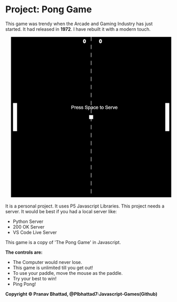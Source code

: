 # Project: Pong Game

This game was trendy when the Arcade and Gaming Industry has just started.
It had released in **1972**. I have rebuilt it with a modern touch.

<img src="display.png" alt="game" style="margin-left: 15px;" />

It is a personal project. It uses P5 Javascript Libraries. This project needs a server. It would be best if you had a local server like:

* Python Server
* 200 OK Server
* VS Code Live Server

This game is a copy of 'The Pong Game' in Javascript.

**The controls are:**

* The Computer would never lose.
* This game is unlimited till you get out!
* To use your paddle, move the mouse as the paddle.
* Try your best to win!
* Ping Pong!

**Copyright © Pranav Bhattad, @Plbhattad7:Javascript-Games(Github)**